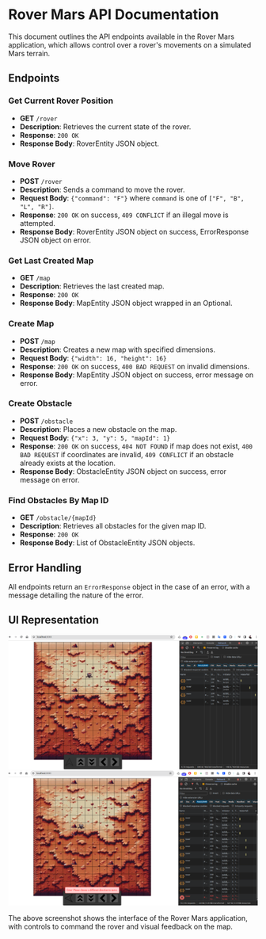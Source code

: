 # Rover Mars API Documentation

This document outlines the API endpoints available in the Rover Mars application, which allows control over a rover's movements on a simulated Mars terrain.

## Endpoints

### Get Current Rover Position

- **GET** `/rover`
- **Description**: Retrieves the current state of the rover.
- **Response**: `200 OK`
- **Response Body**: RoverEntity JSON object.

### Move Rover

- **POST** `/rover`
- **Description**: Sends a command to move the rover.
- **Request Body**: `{"command": "F"}` where `command` is one of `["F", "B", "L", "R"]`.
- **Response**: `200 OK` on success, `409 CONFLICT` if an illegal move is attempted.
- **Response Body**: RoverEntity JSON object on success, ErrorResponse JSON object on error.

### Get Last Created Map

- **GET** `/map`
- **Description**: Retrieves the last created map.
- **Response**: `200 OK`
- **Response Body**: MapEntity JSON object wrapped in an Optional.

### Create Map

- **POST** `/map`
- **Description**: Creates a new map with specified dimensions.
- **Request Body**: `{"width": 16, "height": 16}`
- **Response**: `200 OK` on success, `400 BAD REQUEST` on invalid dimensions.
- **Response Body**: MapEntity JSON object on success, error message on error.

### Create Obstacle

- **POST** `/obstacle`
- **Description**: Places a new obstacle on the map.
- **Request Body**: `{"x": 3, "y": 5, "mapId": 1}`
- **Response**: `200 OK` on success, `404 NOT FOUND` if map does not exist, `400 BAD REQUEST` if coordinates are invalid, `409 CONFLICT` if an obstacle already exists at the location.
- **Response Body**: ObstacleEntity JSON object on success, error message on error.

### Find Obstacles By Map ID

- **GET** `/obstacle/{mapId}`
- **Description**: Retrieves all obstacles for the given map ID.
- **Response**: `200 OK`
- **Response Body**: List of ObstacleEntity JSON objects.

## Error Handling

All endpoints return an `ErrorResponse` object in the case of an error, with a message detailing the nature of the error.

## UI Representation

![Rover Mars Interface](./src/main/resources/static/img/UI.png)
![Rover Mars Interface](./src/main/resources/static/img/UI_ERRORS.png)

The above screenshot shows the interface of the Rover Mars application, with controls to command the rover and visual feedback on the map.
